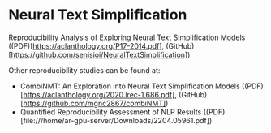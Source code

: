 # Neural Text Simplification

Reproducibility Analysis of Exploring Neural Text Simplification Models ((PDF)[https://aclanthology.org/P17-2014.pdf], (GitHub)[https://github.com/senisioi/NeuralTextSimplification]) 

Other reproducibility studies can be found at:
 - CombiNMT: An Exploration into Neural Text Simplification Models ((PDF)[https://aclanthology.org/2020.lrec-1.686.pdf], (GitHub)[https://github.com/mgnc2867/combiNMT])
 - Quantified Reproducibility Assessment of NLP Results ((PDF)[file:///home/ar-gpu-server/Downloads/2204.05961.pdf])